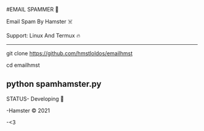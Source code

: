 #EMAIL SPAMMER 🤑

Email Spam By Hamster ☠️

Support: Linux And Termux 🔥

---------------------------------------------------
git clone https://github.com/hmstloldos/emailhmst

cd emailhmst

python spamhamster.py
---------------------------------------------------

STATUS- Developing 👤

-Hamster © 2021

-<3
